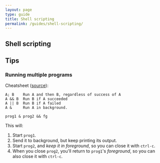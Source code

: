 ```yaml
---
layout: page
type: guide
title: Shell scripting
permalink: /guides/shell-scripting/
---
```

## Shell scripting


## Tips

### Running multiple programs

Cheatsheet ([source](http://askubuntu.com/questions/334994/which-one-is-better-using-or-to-execute-multiple-commands-in-one-line)):
```
A; B    Run A and then B, regardless of success of A
A && B  Run B if A succeeded
A || B  Run B if A failed
A &     Run A in background.
```

    prog1 & prog2 && fg

This will:

 1. Start `prog1`.
 2. Send it to background, but keep printing its output.
 3. Start `prog2`, and *keep it in foreground*, so you can close it with `ctrl-c`.
 4. When you close `prog2`, you'll return to `prog1`'s *foreground*, so you can also close it with `ctrl-c`.
